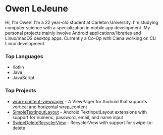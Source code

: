# Owen LeJeune

Hi, I'm Owen! I'm a 22 year-old student at Carleton University. I'm studying computer science with a specialization in mobile app development. My personal projects mainly involve Android applications/libraries and Linux/macOS desktop apps. Currently a Co-Op with Ciena working on CLI Linux development.

### Top Languages
* Kotlin
* Java
* JavaScript

### Top Projects
* [wrap-content-viewpager]([https://github.com/owenlejeune/wrap-content-viewpager](https://github.com/owenlejeune/wrap-content-viewpager)) - A ViewPager for Android that supports vertical and horizontal wrap_content
* [SimpleTextInputLayout]([https://github.com/owenlejeune/SimpleTextInputLayout](https://github.com/owenlejeune/SimpleTextInputLayout)) - Android TextInputLayout extensions with support for numeric, password, email, and name input
* [SwipeDeleteRecyclerView]([https://github.com/owenlejeune/SwipeDeleteRecyclerView](https://github.com/owenlejeune/SwipeDeleteRecyclerView)) - RecyclerView with support for swipe-to-delete
